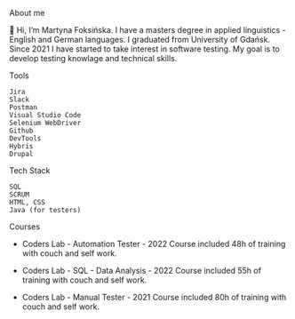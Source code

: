 About me

👋 Hi, I’m Martyna Foksińska. I have a masters degree in applied linguistics - English and German languages. I graduated from University of Gdańsk. Since 2021 I have started to take interest in software testing. My goal is to develop testing knowlage and technical skills.

Tools

    Jira
    Slack
    Postman
    Visual Studio Code
    Selenium WebDriver
    Github
    DevTools
    Hybris
    Drupal   
   
Tech Stack
   
    SQL   
    SCRUM
    HTML, CSS
    Java (for testers)
   
Courses

* Coders Lab - Automation Tester - 2022
      Course included 48h of training with couch and self work.
        
* Coders Lab - SQL - Data Analysis - 2022
      Course included 55h of training with couch and self work.
       
* Coders Lab - Manual Tester - 2021
      Course included 80h of training with couch and self work.
